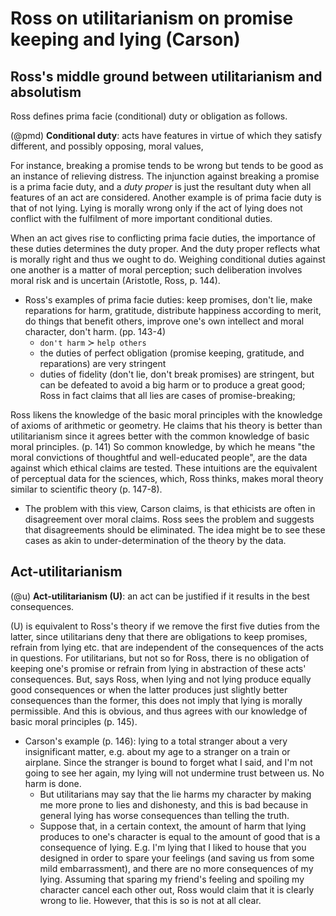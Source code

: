 # Ross on utilitarianism on promise keeping and lying (Carson)

## Ross's middle ground between utilitarianism and absolutism

Ross defines prima facie (conditional) duty or obligation as follows. 

(@pmd) **Conditional duty**: acts have features in virtue of which they satisfy different, and possibly opposing, moral values, 


For instance, breaking a promise tends to be wrong but tends to be good as an instance of relieving distress. 
The injunction against breaking a promise is a prima facie duty, and a *duty proper* is just the resultant duty when all features of an act are considered. 
Another example is of prima facie duty is that of not lying. Lying is morally wrong only if the act of lying does not conflict with the fulfilment of more important conditional duties.

When an act gives rise to conflicting prima facie duties, the importance of these duties determines the duty proper. 
And the duty proper reflects what is morally right and thus we ought to do. 
Weighing conditional duties against one another is a matter of moral perception; such deliberation involves moral risk and is uncertain (Aristotle, Ross, p. 144). 

- Ross's examples of prima facie duties: keep promises, don't lie, make reparations for harm, gratitude, distribute happiness according to merit, do things that benefit others, improve one's own intellect and moral character, don't harm. (pp. 143-4)
    + `don't harm` $\succ$ `help others`
    + the duties of perfect obligation (promise keeping, gratitude, and reparations) are very stringent
    + duties of fidelity (don't lie, don't break promises) are stringent, but can be defeated to avoid a big harm or to produce a great good; Ross in fact claims that all lies are cases of promise-breaking; 

Ross likens the knowledge of the basic moral principles with the knowledge of  axioms of arithmetic or geometry. 
He claims that his theory is better than utilitarianism since it agrees better with the common knowledge of basic moral principles. (p. 141) 
So common knowledge, by which he means "the moral convictions of thoughtful and well-educated people", are the data against which ethical claims are tested. These intuitions are the equivalent of perceptual data for the sciences, which, Ross thinks, makes moral theory similar to scientific theory (p. 147-8). 

- The problem with this view, Carson claims, is that ethicists are often in disagreement over moral claims. Ross sees the problem and suggests that disagreements should be eliminated. The idea might be to see these cases as akin to under-determination of the theory by the data.

## Act-utilitarianism

(@u) **Act-utilitarianism (U)**: an act can be justified if it results in the best consequences. 

(U) is equivalent to Ross's theory if we remove the first five duties from the latter, since utilitarians deny that there are obligations to keep promises, refrain from lying etc. that are independent of the consequences of the acts in questions. 
For utilitarians, but not so for Ross, there is no obligation of keeping one's promise or refrain from lying in abstraction of these acts' consequences. 
But, says Ross, when lying and not lying produce equally good consequences or when the latter produces just slightly better consequences than the former, this does not imply that lying is morally permissible. And this is obvious, and thus agrees with our knowledge of basic moral principles (p. 145). 

- Carson's example (p. 146): lying to a total stranger about a very insignificant matter, e.g. about my age to a stranger on a train or airplane. Since the stranger is bound to forget what I said, and I'm not going to see her again, my lying will not undermine trust between us. No harm is done. 
    + But utilitarians may say that the lie harms my character by making me more prone to lies and dishonesty, and this is bad because in general lying has worse consequences than telling the truth. 
    + Suppose that, in a certain context, the amount of harm that lying produces to one's character is equal to the amount of good that is a consequence of lying. E.g. I'm lying that I liked to house that you designed in order to spare your feelings (and saving us from some mild embarrassment), and there are no more consequences of my lying. Assuming that sparing my friend's feeling and spoiling my character cancel each other out, Ross would claim that it is clearly wrong to lie. However, that this is so is not at all clear. 















 